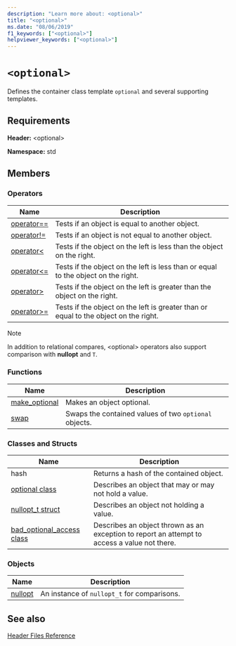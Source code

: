 ```yaml
---
description: "Learn more about: <optional>"
title: "<optional>"
ms.date: "08/06/2019"
f1_keywords: ["<optional>"]
helpviewer_keywords: ["<optional>"]
---
```

# `<optional>`

Defines the container class template `optional` and several supporting templates.

## Requirements

**Header:** \<optional>

**Namespace:** std

## Members

### Operators

|Name|Description|
|-|-|
|[operator==](../standard-library/optional-operators.md#op_eq_eq)|Tests if an object is equal to another object.|
|[operator!=](../standard-library/optional-operators.md#op_neq)|Tests if an object is not equal to another object.|
|[operator<](../standard-library/optional-operators.md#op_lt)|Tests if the object on the left is less than the object on the right.|
|[operator<=](../standard-library/optional-operators.md#op_lt_eq)|Tests if the object on the left is less than or equal to the object on the right.|
|[operator>](../standard-library/optional-operators.md#op_gt)|Tests if the object on the left is greater than the object on the right.|
|[operator>=](../standard-library/optional-operators.md#op_lt_eq)|Tests if the object on the left is greater than or equal to the object on the right.|

> [!NOTE]
> In addition to relational compares, \<optional> operators also support comparison with **nullopt** and `T`.

### Functions

|Name|Description|
|-|-|
|[make_optional](../standard-library/optional-functions.md#make_optional)|Makes an object optional.|
|[swap](../standard-library/optional-functions.md#swap)|Swaps the contained values of two `optional` objects.|

### Classes and Structs

|Name|Description|
|-|-|
|hash|Returns a hash of the contained object.|
|[optional class](../standard-library/optional-class.md)|Describes an object that may or may not hold a value.|
|[nullopt_t struct](../standard-library/nullopt-t-structure.md)|Describes an object not holding a value.|
|[bad_optional_access class](../standard-library/bad-optional-access-class.md)|Describes an object thrown as an exception to report an attempt to access a value not there.|

### Objects

|Name|Description|
|-|-|
|[nullopt](../standard-library/optional-functions.md#nullopt)|An instance of `nullopt_t` for comparisons.|

## See also

[Header Files Reference](../standard-library/cpp-standard-library-header-files.md)
